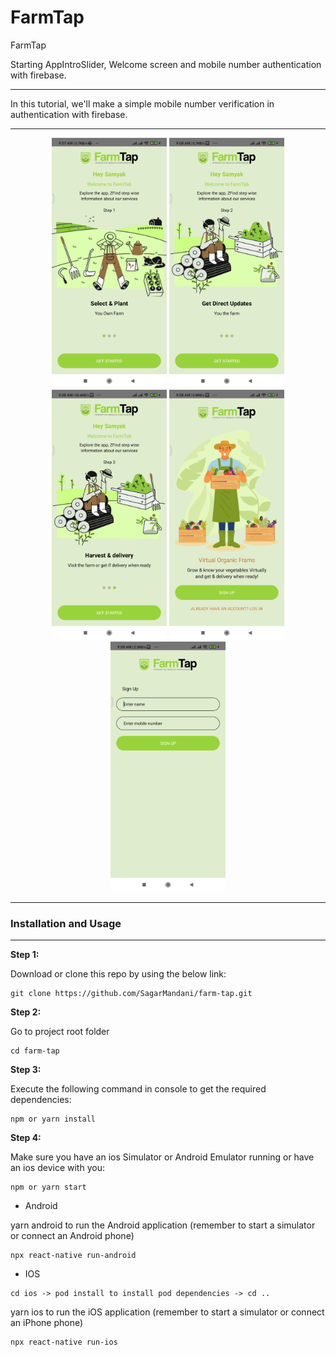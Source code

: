 # FarmTap
 FarmTap

 Starting AppIntroSlider, Welcome screen and mobile number authentication with firebase.
 <hr />
 In this tutorial, we'll make a simple mobile number verification in authentication with firebase.
  <hr />
 <div align="center">
    <img src="src/screenShot/device-2020-09-26-090747.png" alt="Screenshot" height="400px width="300px"</img>
    <img src="src/screenShot/device-2020-09-26-090812.png" alt="Screenshot" height="400px width="300px"</img>                                     
    <img src="src/screenShot/device-2020-09-26-090825.png" alt="Screenshot" height="400px width="300px"</img>
    <img src="src/screenShot/device-2020-09-26-090836.png" alt="Screenshot" height="400px width="300px"</img>                                     
    <img src="src/screenShot/device-2020-09-26-090904.png" alt="Screenshot" height="400px width="300px"</img> 
</div>
     
<hr />                                                                                                
<h3>Installation and Usage</h3>
<hr />

**Step 1:**

Download or clone this repo by using the below link:

```
git clone https://github.com/SagarMandani/farm-tap.git
```

**Step 2:**

Go to project root folder

```
cd farm-tap
```

**Step 3:**

Execute the following command in console to get the required dependencies:

```
npm or yarn install
```

**Step 4:**

Make sure you have an ios Simulator or Android Emulator running or have an ios device with you:

```
npm or yarn start
```

* Android

yarn android to run the Android application (remember to start a simulator or connect an Android phone)

```
npx react-native run-android
```

* IOS

```
cd ios -> pod install to install pod dependencies -> cd ..
```

yarn ios to run the iOS application (remember to start a simulator or connect an iPhone phone)

```
npx react-native run-ios
```
